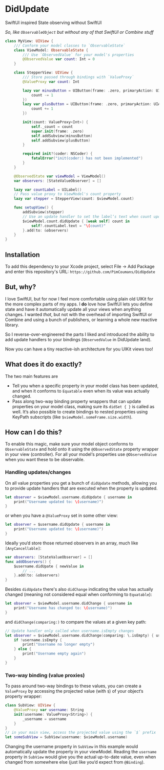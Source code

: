 # DidUpdate
SwiftUI inspired State observing without SwiftUI

_So, like `ObservableObject` but without any of that SwiftUI or Combine stuff_

```swift
class MyView: UIView {
    /// Conform your model classes to `ObservableState`
    class ViewModel: ObservableState {
        /// Use `ObservedValue` for your model's properties
        @ObservedValue var count: Int = 0
    }

    class StepperView: UIView {
        /// Store passed through bindings with `ValueProxy`
        @ValueProxy var count: Int

        lazy var minusButton = UIButton(frame: .zero, primaryAction: UIAction { [unowned self] _ in
            count -= 1
        })
        lazy var plusButton = UIButton(frame: .zero, primaryAction: UIAction { [unowned self] _ in
            count += 1
        })

        init(count: ValueProxy<Int>) {
            self._count = count
            super.init(frame: .zero)
            self.addSubview(minusButton)
            self.addSubview(plusButton)
        }

        required init?(coder: NSCoder) {
            fatalError("init(coder:) has not been implemented")
        }
    }

    @ObservedState var viewModel = ViewModel()
    var observers: [StateValueObserver] = []

    lazy var countLabel = UILabel()
    // Pass value proxy to ViewModel's count property
    lazy var stepper = StepperView(count: $viewModel.count)

    func setupView() {
        addSubview(stepper)
        // Use an update handler to set the label‘s text when count updates
        $viewModel.count.didUpdate { [weak self] count in
            self?.countLabel.text = "\(count)"
        }.add(to: &observers)
    }
}
```

## Installation
To add this dependency to your Xcode project, select File -> Add Package and enter this repository's URL: `https://github.com/PimCoumans/DidUpdate`

## But, why?
I love SwiftUI, but for now I feel more comfortable using plain old UIKit for the more complex parts of my apps. I **do** love how SwiftUI lets you define state and have it automatically update all your views when anything changes. I wanted _that_, but not with the overhead of importing SwiftUI or Combine and using a bunch of publishers, or learning a whole new reactive library.

So I reverse-over-engineered the parts I liked and introduced the ability to add update handlers to your bindings (`ObservedValue` in DidUpdate land).

Now you can have a tiny reactive-ish architecture for you UIKit views too!

## What does it do exactly?
The two main features are
- Tell you when a specific property in your model class has been updated, and when it conforms to `Equatable` even when its value was actually changed.
- Pass along two-way binding property wrappers that can update properties on your model class, making sure its `didSet { }` is called as well. It‘s also possible to create bindings to nested properties using KeyPath subscripts (like `$viewModel.someFrame.size.width`).

## How can I do this?
To enable this magic, make sure your model object conforms to `ObservableState` and hold onto it using the `@ObservedState` property wrapper in your view (controller). For all your model‘s properties use `@ObservedValue` when you want these to be observable.

### Handling updates/changes
On all value properties you get a bunch of `didUpdate` methods, allowing you to provide update handlers that are executed when the property is updated.
```swift
let observer = $viewModel.username.didUpdate { username in
    print("Username updated to: \(username)")
}
```
or when you have a `@ValueProxy` set in some other view:
```swift
let observer = $username.didUpdate { username in
    print("Username updated to: \(username)")
}
```
Ideally you‘d store those returned observers in an array, much like `[AnyCancellable]`:
```swift
var observers: [StateValueObserver] = []
func addObservers() {
    $username.didUpate { newValue in
        // ...
    }.add(to: &observers)
}
```

Besides `didUpdate` there's also `didChange` indicating the value has actually changed (meaning not considered equal when conforming to `Equatable`):
```swift
let observer = $viewModel.username.didChange { username in
    print("Username has changed to: \(username)")
}
```
and `didChange(comparing:)` to compare the values at a given key path:
```swift
// Update handler only called when username.isEmpty changes 
let observer = $viewModel.username.didChange(comparing: \.isEmpty) { username in
    if !username.isEmpty {
        print("Username no longer empty")
    } else {
        print("Username empty again")
    }
}
```

### Two-way binding (value proxies)
To pass around two-way bindings to these values, you can create a `ValueProxy` by accessing the projected value (with `$`) of your object‘s property wrapper:

```swift
class SubView: UIView {
    @ValueProxy var username: String
    init(username: ValueProxy<String>) {
        _username = username
    }
}
// in your main view, access the projected value using the `$` prefix 
let someSubView = SubView(username: $viewModel.username)
```

Changing the username property in `SubView` in this example would automatically update the property in your viewModel. Reading the `username` property in `SubView` would give you the actual up-to-date value, even when changed from somewhere else (just like you‘d expect from `@Binding`).

